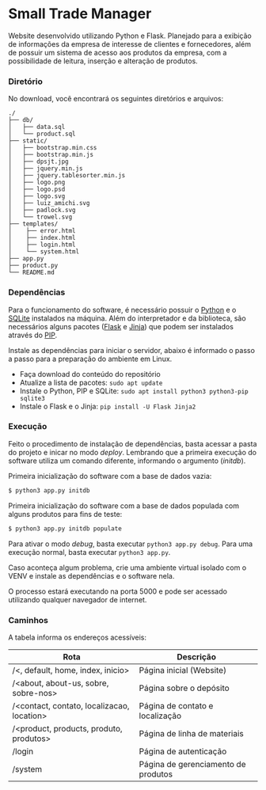 # Small Trade Manager
Website desenvolvido utilizando Python e Flask. Planejado para a exibição de informações da empresa de interesse de clientes e fornecedores, além de possuir um sistema de acesso aos produtos da empresa, com a possibilidade de leitura, inserção e alteração de produtos.

### Diretório
No download, você encontrará os seguintes diretórios e arquivos:
```
./
├── db/
│   ├── data.sql
│   └── product.sql
├── static/
│   ├── bootstrap.min.css
│   ├── bootstrap.min.js
│   ├── dpsjt.jpg
│   ├── jquery.min.js
│   ├── jquery.tablesorter.min.js
│   ├── logo.png
│   ├── logo.psd
│   ├── logo.svg
│   ├── luiz_amichi.svg
│   ├── padlock.svg
│   └── trowel.svg
├── templates/
│    ├── error.html
│    ├── index.html
│    ├── login.html
│    └── system.html
├── app.py
├── product.py
└── README.md
```

### Dependências
Para o funcionamento do software, é necessário possuir o [Python](https://www.python.org/) e o [SQLite](https://sqlite.org/) instalados na máquina. Além do interpretador e da biblioteca, são necessários alguns pacotes ([Flask](https://flask.palletsprojects.com/en/stable/) e [Jinja](https://jinja.palletsprojects.com/en/stable/)) que podem ser instalados através do [PIP](https://pypi.org/project/pip/).

Instale as dependências para iniciar o servidor, abaixo é informado o passo a passo para a preparação do ambiente em Linux.
- Faça download do conteúdo do repositório
- Atualize a lista de pacotes: `sudo apt update`
- Instale o Python, PIP e SQLite: `sudo apt install python3 python3-pip sqlite3`
- Instale o Flask e o Jinja: `pip install -U Flask Jinja2`

### Execução
Feito o procedimento de instalação de dependências, basta acessar a pasta do projeto e inicar no modo *deploy*. Lembrando que a primeira execução do software utiliza um comando diferente, informando o argumento (*initdb*).

Primeira inicialização do software com a base de dados vazia:
```sh
$ python3 app.py initdb
```

Primeira inicialização do software com a base de dados populada com alguns produtos para fins de teste:
```sh
$ python3 app.py initdb populate
```

Para ativar o modo *debug*, basta executar `python3 app.py debug`. Para uma execução normal, basta executar `python3 app.py`.

Caso aconteça algum problema, crie uma ambiente virtual isolado com o VENV e instale as dependências e o software nela.

O processo estará executando na porta 5000 e pode ser acessado utilizando qualquer navegador de internet.

### Caminhos
A tabela informa os endereços acessíveis:

| Rota | Descrição |
| ---- | --------- |
| /<, default, home, index, inicio> | Página inicial (Website) |
| /<about, about-us, sobre, sobre-nos> | Página sobre o depósito |
| /<contact, contato, localizacao, location> | Página de contato e localização |
| /<product, products, produto, produtos> | Página de linha de materiais |
| /login | Página de autenticação |
| /system | Página de gerenciamento de produtos |

